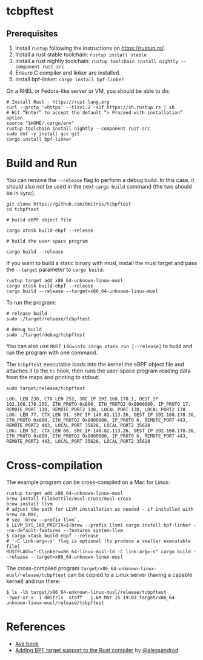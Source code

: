 # tcbpftest

## Prerequisites

1. Install `rustup` following the instructions on https://rustup.rs/.
2. Install a rust stable toolchain: `rustup install stable`
3. Install a rust nightly toolchain: `rustup toolchain install nightly --component rust-src`
4. Ensure C compiler and linker are installed.
5. Install bpf-linker: `cargo install bpf-linker`

On a RHEL or Fedora-like server or VM, you should be able to do:
```
# Install Rust - https://rust-lang.org
curl --proto '=https' --tlsv1.2 -sSf https://sh.rustup.rs | sh
# Hit “Enter” to accept the default “> Proceed with installation” option.
source "$HOME/.cargo/env"
rustup toolchain install nightly --component rust-src
sudo dnf -y install gcc git
cargo install bpf-linker
```

# Build and Run
You can remove the `--release` flag to perform a debug build. In this case,
it should also not be used in the next `cargo build` command (the two should
be in sync).
```
git clone https://github.com/dmitris/tcbpftest
cd tcbpftest

# build eBPF object file

cargo xtask build-ebpf --release

# build the user-space program

cargo build --release
```

If you want to build a static binary with musl, install the musl target and pass the `--target` parameter to `cargo build`:
```
rustup target add x86_64-unknown-linux-musl
cargo xtask build-ebpf --release
cargo build --release --target=x86_64-unknown-linux-musl
```

To run the program:
```
# release build
sudo ./target/release/tcbpftest

# debug build
sudo ./target/debug/tcbpftest
```

You can also use `RUST_LOG=info cargo xtask run [--release]` to build and run the program with one command.

The `tcbpftest` executable loads into the kernel the eBPF object file and attaches it to the `tc` hook,
then runs the user-space program reading data from the maps and printing to stdout:
```
sudo target/release/tcbpftest

LOG: LEN 238, CTX_LEN 252, SRC_IP 192.168.178.1, DEST_IP 192.168.178.255, ETH_PROTO 0x800, ETH_PROTO2 0x8000000, IP_PROTO 17, REMOTE_PORT 138, REMOTE_PORT2 138, LOCAL_PORT 138, LOCAL_PORT2 138
LOG: LEN 77, CTX_LEN 91, SRC_IP 140.82.113.26, DEST_IP 192.168.178.36, ETH_PROTO 0x800, ETH_PROTO2 0x8000000, IP_PROTO 6, REMOTE_PORT 443, REMOTE_PORT2 443, LOCAL_PORT 35628, LOCAL_PORT2 35628
LOG: LEN 52, CTX_LEN 66, SRC_IP 140.82.113.26, DEST_IP 192.168.178.36, ETH_PROTO 0x800, ETH_PROTO2 0x8000000, IP_PROTO 6, REMOTE_PORT 443, REMOTE_PORT2 443, LOCAL_PORT 35628, LOCAL_PORT2 35628

```

# Cross-compilation
The example program can be cross-compiled on a Mac for Linux:
```
rustup target add x86_64-unknown-linux-musl
brew install FiloSottile/musl-cross/musl-cross
brew install llvm
# adjust the path for LLVM installation as needed - if installed with brew on Mac,
# see `brew --prefix llvm`.
$ LLVM_SYS_160_PREFIX=$(brew --prefix llvm) cargo install bpf-linker --no-default-features --features system-llvm
$ cargo xtask build-ebpf --release
# '-C link-arg=-s' flag is optional (to produce a smaller executable file)
RUSTFLAGS="-Clinker=x86_64-linux-musl-ld -C link-arg=-s" cargo build --release --target=x86_64-unknown-linux-musl

```
The cross-compiled program `target/x86_64-unknown-linux-musl/release/tcbpftest` can be copied to a Linux server (having a capable kernel) and run there:
```
$ ls -lh target/x86_64-unknown-linux-musl/release/tcbpftest
-rwxr-xr-x  1 dmitris  staff   1.6M Mar 15 19:03 target/x86_64-unknown-linux-musl/release/tcbpftest
```

# References
* [Aya book](https://aya-rs.github.io/book/)
* [Adding BPF target support to the Rust compiler](https://confused.ai/posts/rust-bpf-target) by [@alessandrod](https://github.com/alessandrod)
